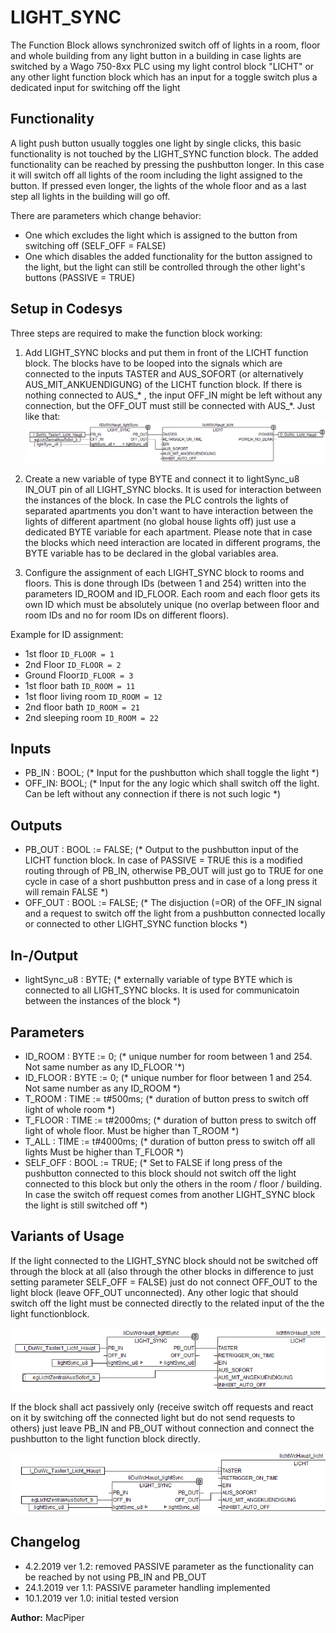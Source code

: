 LIGHT_SYNC
==========

The Function Block allows synchronized switch off of lights in a room, floor and whole building from any
light button in a building in case lights are switched by a Wago 750-8xx PLC using my light control block "LICHT" or any other light function block which has an input for a toggle switch plus a dedicated input for switching off the light

Functionality
-------------
A light push button usually toggles one light by single clicks, this basic functionality is not touched by the LIGHT_SYNC function block. 
The added functionality can be reached by pressing the pushbutton longer. In this case it will switch off all lights of the room including the light assigned to the button. If pressed even longer, the lights of the whole floor and as a last step all lights in the building will go off.

There are parameters which change behavior:

  * One which excludes the light which is assigned to the button from switching off (SELF_OFF = FALSE)
  * One which disables the added functionality for the button assigned to the light, but the light can still be
    controlled through the other light's buttons (PASSIVE = TRUE)

Setup in Codesys
----------------
Three steps are required to make the function block working:

 1. Add LIGHT_SYNC blocks and put them in front of the LICHT function block. The blocks have to be looped into the signals which are connected to the inputs TASTER and AUS_SOFORT (or alternatively AUS_MIT_ANKUENDIGUNG) of the LICHT function block. If there is nothing connected to AUS_\* , the input OFF_IN might be left without any connection, but the OFF_OUT must still be connected with AUS_\*. Just like that:![Usage.png](./Usage.png)

 2. Create a new variable of type BYTE and connect it to lightSync_u8 IN_OUT pin of all LIGHT_SYNC blocks. It is used for interaction between the instances of the block. 
In case the PLC controls the lights of separated apartments you don't want to have interaction between the lights of different apartment (no global house lights off) just use a dedicated BYTE variable for each apartment.
Please note that in case the blocks which need interaction are located in different programs, the BYTE variable has to be declared in the global variables area.

 3. Configure the assignment of each LIGHT_SYNC block to rooms and floors. This is done through      IDs (between 1 and 254) written into the parameters ID_ROOM and ID_FLOOR. Each room and     each floor gets its own ID which must be absolutely unique (no overlap between floor and room IDs and no for room IDs on different floors). 

Example for ID assignment: 

* 1st floor `ID_FLOOR = 1`
* 2nd Floor `ID_FLOOR = 2`
* Ground Floor`ID_FLOOR = 3`
* 1st floor bath `ID_ROOM = 11`
* 1st floor living room `ID_ROOM = 12`
* 2nd floor bath `ID_ROOM = 21`
* 2nd sleeping room `ID_ROOM = 22`

Inputs
------
*	PB_IN : BOOL; (* Input for the pushbutton which shall toggle the light *)
*	OFF_IN: BOOL; (* Input for the any logic which shall switch off the light. Can be left without any connection if there is not such logic *)

Outputs
-------
*	PB_OUT : BOOL := FALSE; (* Output to the pushbutton input of the LICHT function block. In case of PASSIVE = TRUE this is a modified routing through of PB_IN, otherwise PB_OUT
	will just go to TRUE for one cycle in case of a short pushbutton press and in case of a long press it will remain FALSE *)
*	OFF_OUT : BOOL := FALSE; (* The disjuction (=OR) of the OFF_IN signal and a request to switch off the light from a pushbutton connected locally or connected to other LIGHT_SYNC
	function blocks *)

In-/Output
----------
* lightSync_u8 : BYTE; (* externally variable of type BYTE which is connected to all LIGHT_SYNC blocks. It is used for communicatoin between the instances of the block *)

Parameters
----------
* ID_ROOM : BYTE := 0; (* unique number for room between 1 and 254. Not same number as any ID_FLOOR '*)
* ID_FLOOR : BYTE := 0; (* unique number for floor between 1 and 254. Not same number as any ID_ROOM *)
* T_ROOM : TIME := t#500ms; (* duration of button press to switch off light of whole room *)
* T_FLOOR : TIME := t#2000ms; (* duration of button press to switch off light of whole floor. Must be higher than T_ROOM *)
* T_ALL : TIME := t#4000ms;  (* duration of button press to switch off all lights Must be higher than T_FLOOR *)
* SELF_OFF : BOOL := TRUE; (* Set to FALSE if long press of the pushbutton connected  to this block should not switch off the light connected to this block but only the others in the room / floor / building. In case the switch off request comes from another LIGHT_SYNC block the light is still switched off *)

Variants of Usage
-----------------
If the light connected to the LIGHT_SYNC block should not be switched off through the block at all (also through the other blocks in difference to just setting parameter SELF_OFF = FALSE) just do not connect OFF_OUT to the light block (leave OFF_OUT unconnected). Any other logic that should switch off the light must be connected directly to the related input of the the light functionblock.

![Usage2.png](./Usage2.png)


If the block shall act passively only (receive switch off requests and react on it by switching off the connected light but do not send requests to others) just leave PB_IN and PB_OUT without connection and connect the pushbutton to the light function block directly.

![Usage3.png](./Usage3.png) 

Changelog
---------
* 4.2.2019 ver 1.2: removed PASSIVE parameter as the functionality can be reached by not using PB_IN and PB_OUT
* 24.1.2019 ver 1.1: PASSIVE parameter handling implemented 
* 10.1.2019 ver 1.0: initial tested version









**Author:** MacPiper



